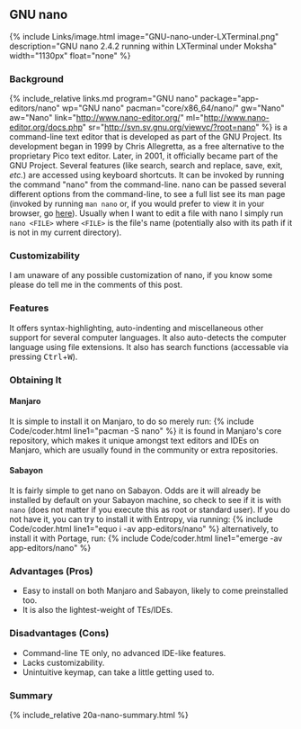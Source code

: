 ## GNU nano
{% include Links/image.html image="GNU-nano-under-LXTerminal.png" description="GNU nano 2.4.2 running within LXTerminal under Moksha" width="1130px" float="none" %}

### Background
{% include_relative links.md program="GNU nano" package="app-editors/nano" wp="GNU nano" pacman="core/x86_64/nano/" gw="Nano" aw="Nano" link="http://www.nano-editor.org/" ml="http://www.nano-editor.org/docs.php" sr="http://svn.sv.gnu.org/viewvc/?root=nano" %} is a command-line text editor that is developed as part of the GNU Project. Its development began in 1999 by Chris Allegretta, as a free alternative to the proprietary Pico text editor. Later, in 2001, it officially became part of the GNU Project. Several features (like search, search and replace, save, exit, *etc.*) are accessed using keyboard shortcuts. It can be invoked by running the command "nano" from the command-line. nano can be passed several different options from the command-line, to see a full list see its man page (invoked by running `man nano` or, if you would prefer to view it in your browser, go [here](/man/nano.1.html)). Usually when I want to edit a file with nano I simply run `nano <FILE>` where `<FILE>` is the file's name (potentially also with its path if it is not in my current directory).

### Customizability
I am unaware of any possible customization of nano, if you know some please do tell me in the comments of this post.

### Features
It offers syntax-highlighting, auto-indenting and miscellaneous other support for several computer languages. It also auto-detects the computer language using file extensions. It also has search functions (accessable via pressing <kbd>Ctrl</kbd>+<kbd>W</kbd>).

### Obtaining It

#### Manjaro
It is simple to install it on Manjaro, to do so merely run:
{% include Code/coder.html line1="pacman -S nano" %}
it is found in Manjaro's core repository, which makes it unique amongst text editors and IDEs on Manjaro, which are usually found in the community or extra repositories.

#### Sabayon
It is fairly simple to get nano on Sabayon. Odds are it will already be installed by default on your Sabayon machine, so check to see if it is with `nano` (does not matter if you execute this as root or standard user). If you do not have it, you can try to install it with Entropy, via running:
{% include Code/coder.html line1="equo i -av app-editors/nano" %}
alternatively, to install it with Portage, run:
{% include Code/coder.html line1="emerge -av app-editors/nano" %}

### Advantages (Pros)
* Easy to install on both Manjaro and Sabayon, likely to come preinstalled too.
* It is also the lightest-weight of TEs/IDEs.

### Disadvantages (Cons)
* Command-line TE only, no advanced IDE-like features.
* Lacks customizability.
* Unintuitive keymap, can take a little getting used to.

### Summary
{% include_relative 20a-nano-summary.html %}
